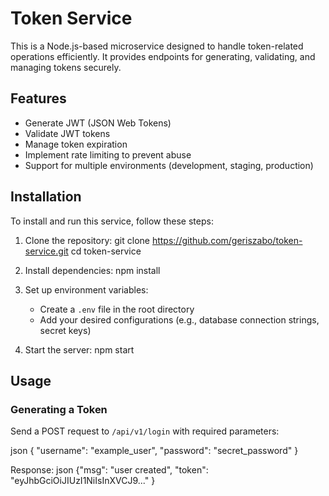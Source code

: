 # Token Service

This is a Node.js-based microservice designed to handle token-related operations efficiently. It provides endpoints for generating, validating, and managing tokens securely.

## Features

- Generate JWT (JSON Web Tokens)
- Validate JWT tokens
- Manage token expiration
- Implement rate limiting to prevent abuse
- Support for multiple environments (development, staging, production)

## Installation

To install and run this service, follow these steps:

1. Clone the repository:
   git clone https://github.com/geriszabo/token-service.git cd token-service

2. Install dependencies:
   npm install

3. Set up environment variables:

   - Create a `.env` file in the root directory
   - Add your desired configurations (e.g., database connection strings, secret keys)

4. Start the server:
   npm start

## Usage

### Generating a Token

Send a POST request to `/api/v1/login` with required parameters:

json { "username": "example_user", "password": "secret_password" }

Response:
json {"msg": "user created", "token": "eyJhbGciOiJIUzI1NiIsInXVCJ9..." }
